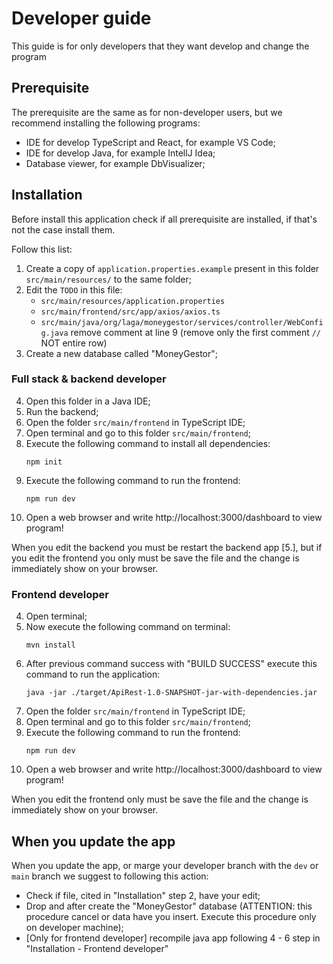 # Developer guide
This guide is for only developers that they want develop and change the program

## Prerequisite
The prerequisite are the same as for non-developer users, but we recommend installing
the following programs:
- IDE for develop TypeScript and React, for example VS Code;
- IDE for develop Java, for example IntellJ Idea;
- Database viewer, for example DbVisualizer;

## Installation
Before install this application check if all prerequisite are installed, if that's not the case
install them.

Follow this list:
1. Create a copy of `application.properties.example` present in this folder `src/main/resources/`
   to the same folder;
2. Edit the `TODO` in this file:
    - `src/main/resources/application.properties`
    - `src/main/frontend/src/app/axios/axios.ts`
    - `src/main/java/org/laga/moneygestor/services/controller/WebConfig.java` remove comment at line 9
   (remove only the first comment `//` NOT entire row)
3. Create a new database called "MoneyGestor";

### Full stack & backend developer
4. Open this folder in a Java IDE;
5. Run the backend; 
6. Open the folder `src/main/frontend` in TypeScript IDE; 
7. Open terminal and go to this folder `src/main/frontend`; 
8. Execute the following command to install all dependencies:
   ```
   npm init
   ```
9. Execute the following command to run the frontend:
   ```
   npm run dev
   ```
10. Open a web browser and write http://localhost:3000/dashboard to view program!

When you edit the backend you must be restart the backend app [5.], but if you edit the frontend
you only must be save the file and the change is immediately show on your browser.

### Frontend developer
4. Open terminal; 
5. Now execute the following command on terminal:
   ```
   mvn install
   ```
6. After previous command success with "BUILD SUCCESS" execute this command to run the application:
   ```
   java -jar ./target/ApiRest-1.0-SNAPSHOT-jar-with-dependencies.jar
   ```
7. Open the folder `src/main/frontend` in TypeScript IDE; 
8. Open terminal and go to this folder `src/main/frontend`;
9. Execute the following command to run the frontend:
   ```
   npm run dev
   ```
10. Open a web browser and write http://localhost:3000/dashboard to view program!

When you edit the frontend only must be save the file and the change is immediately show on your browser.

## When you update the app
When you update the app, or marge your developer branch with the `dev` or `main` branch we suggest 
to following this action:
- Check if file, cited in "Installation" step 2, have your edit;
- Drop and after create the "MoneyGestor" database (ATTENTION: this procedure cancel or data have 
  you insert. Execute this procedure only on developer machine);
- [Only for frontend developer] recompile java app following 4 - 6 step in "Installation - 
  Frontend developer"
